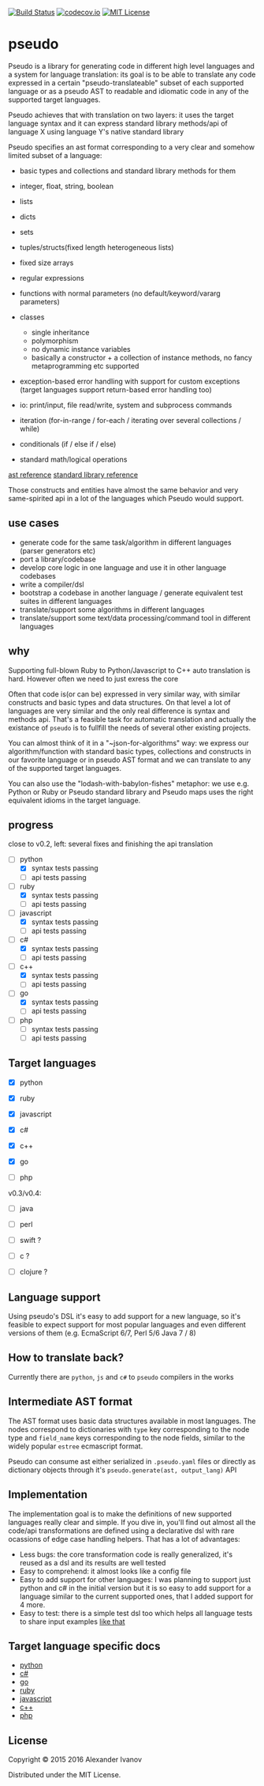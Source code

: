 [![Build Status](https://travis-ci.org/alehander42/pseudo.svg?branch=master)](https://travis-ci.org/alehander42/pseudo)
[![codecov.io](https://codecov.io/github/alehander42/pseudo/coverage.svg?branch=master)](https://codecov.io/github/alehander42/pseudo?branch=master)
[![MIT License](http://img.shields.io/badge/License-MIT-blue.svg)](LICENSE)

# pseudo

Pseudo is a library for generating code in different high level languages and a system for language translation: its goal is to be able to translate any code expressed in a certain "pseudo-translateable" subset of each supported language or as a pseudo AST to readable and idiomatic code in any of the supported target languages. 

Pseudo achieves that with translation on two layers: it uses the target language syntax and it can express standard library methods/api of language X using language Y's native standard library

Pseudo specifies an ast format corresponding to a very clear and somehow limited subset of a language:

  * basic types and collections and standard library methods for them
  
  * integer, float, string, boolean
  * lists
  * dicts
  * sets
  * tuples/structs(fixed length heterogeneous lists)
  * fixed size arrays
  * regular expressions

  * functions with normal parameters (no default/keyword/vararg parameters)
  * classes 
    * single inheritance
    * polymorphism
    * no dynamic instance variables
    * basically a constructor + a collection of instance methods, no fancy metaprogramming etc supported

  * exception-based error handling with support for custom exceptions
  (target languages support return-based error handling too)
  
  * io: print/input, file read/write, system and subprocess commands

  * iteration (for-in-range / for-each / iterating over several collections / while)
  * conditionals (if / else if / else)
  * standard math/logical operations

[ast reference](docs/ast.md)
[standard library reference](docs/library_reference.md)


Those constructs and entities have almost the same behavior and very same-spirited api in a lot of the languages which Pseudo would support.

## use cases

  * generate code for the same task/algorithm in different languages (parser generators etc)
  * port a library/codebase
  * develop core logic in one language and use it in other language codebases
  * write a compiler/dsl
  * bootstrap a codebase in another language / generate equivalent test suites in different languages
  * translate/support some algorithms in different languages
  * translate/support some text/data processing/command tool in different languages

## why

Supporting full-blown Ruby to Python/Javascript to C++ auto translation is hard.
However often we need to just exress the core

Often that code is(or can be) expressed in very similar way, with
similar constructs and basic types and data structures. On that level
a lot of languages are very similar and the only real difference
is syntax and methods api. That's a feasible task for automatic translation
and actually the existance of `pseudo` is to fullfill the needs of several other
existing projects.

You can almost think of it in a "~json-for-algorithms" way: we express
our algorithm/function with standard basic types, collections and constructs in our favorite language or in pseudo AST format and we can translate to any of the supported target languages.

You can also use the "lodash-with-babylon-fishes" metaphor: we use e.g. Python or Ruby or Pseudo standard library and Pseudo maps uses the right equivalent idioms in the target language.


## progress

close to v0.2, left: several fixes and finishing the api translation

- [ ] python
  - [x] syntax tests passing
  - [ ] api tests passing
- [ ] ruby
  - [x] syntax tests passing
  - [ ] api tests passing
- [ ] javascript
  - [x] syntax tests passing
  - [ ] api tests passing
- [ ] c#
  - [x] syntax tests passing
  - [ ] api tests passing
- [ ] c++
  - [x] syntax tests passing
  - [ ] api tests passing
- [ ] go
  - [x] syntax tests passing
  - [ ] api tests passing
- [ ] php
  - [ ] syntax tests passing
  - [ ] api tests passing
 
## Target languages

- [x] python
- [x] ruby

- [x] javascript
- [x] c#
- [x] c++
- [x] go
- [ ] php

v0.3/v0.4:

- [ ] java
- [ ] perl

- [ ] swift ?
- [ ] c ?

- [ ] clojure ?

## Language support

Using pseudo's DSL it's easy to add support for a new language, so it's feasible to expect support for most popular languages and even different versions of them (e.g. EcmaScript 6/7, Perl 5/6 Java 7 / 8)

## How to translate back?

Currently there are `python`, `js` and `c#` to `pseudo` compilers in the works

## Intermediate AST format

The AST format uses basic data structures available in most languages. The nodes correspond to 
dictionaries with `type` key corresponding to the node type and `field_name` keys corresponding to
the node fields, similar to the widely popular `estree` ecmascript format.

Pseudo can consume ast either serialized in `.pseudo.yaml` files or directly as
dictionary objects through it's `pseudo.generate(ast, output_lang)` API

## Implementation

The implementation goal is to make the definitions of new supported languages  really clear and simple. If you dive in, you'll find out
almost all the code/api transformations are defined using a declarative dsl with rare ocassions 
of edge case handling helpers. That has a lot of advantages:
* Less bugs: the core transformation code is really generalized, it's reused as a dsl and its results are well tested
* Easy to comprehend: it almost looks like a config file
* Easy to add support for other languages: I was planning to support just python and c# in the initial version but it is so easy to add support for a language similar to the current supported ones, that I
added support for 4 more.
* Easy to test: there is a simple test dsl too which helps all language tests to share input examples [like that](pseudo/tests/test_ruby.py)

## Target language specific docs

* [python](docs/python.md)
* [c#](docs/csharp.md)
* [go](docs/go.md)
* [ruby](docs/ruby.md)
* [javascript](docs/javascript.md)
* [c++](docs/cpp.md)
* [php](docs/php.md)

## License

Copyright © 2015 2016 Alexander Ivanov

Distributed under the MIT License.
